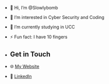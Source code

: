 - 👋 Hi, I’m @Slowlybomb
- 👀 I’m interested in Cyber Security and Coding
- 🌱 I’m currently studying in UCC
- ⚡ Fun fact: I have 10 fingers

- ## Get in Touch
- 🌐 [My Website](https://4slowbomb.com)  
- 💼 [LinkedIn](https://www.linkedin.com/in/hleb-slyusar-8089162b4/)

<!---
Slowlybomb/Slowlybomb is a ✨ special ✨ repository because its `README.md` (this file) appears on your GitHub profile.
You can click the Preview link to take a look at your changes.
--->
